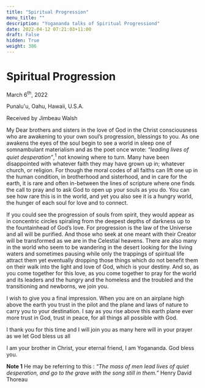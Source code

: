 ```yaml
---
title: "Spiritual Progression"
menu_title: ""
description: "Yogananda talks of Spiritual Progressiond"
date: 2022-04-12 07:21:03+11:00
draft: False
hidden: True
weight: 386
---
```

# Spiritual Progression 

March 6<sup>th</sup>, 2022

Punalu'u, Oahu, Hawaii, U.S.A.

Received by Jimbeau Walsh   



My Dear brothers and sisters in the love of God in the Christ consciousness who are awakening to your own soul’s progression, blessings to you. As one awakens the eyes of the soul begin to see a world in sleep one of somnambulant materialism and as the poet once wrote: *“leading lives of quiet desperation”*,<sup>1</sup> not knowing where to turn. Many have been disappointed with whatever faith they may have grown up in; whatever church, or religion. For though the moral codes of all faiths can lift one up in the human condition, in brotherhood and sisterhood, and in care for the earth, it is rare and often in-between the lines of scripture where one finds the call to pray and to ask God to open up your souls as you do. You can see how rare this is in the world, and yet you also see it is a hungry world, the hunger of each soul for love and to connect. 
   
If you could see the progression of souls from spirit, they would appear as in concentric circles spiraling from the deepest depths of darkness up to the fountainhead of God’s love. For progression is the law of the Universe and all will be purified. And those who seek at one meant with their Creator will be transformed as we are in the Celestial heavens. There are also many in the world who seem to be wandering in the desert looking for the living waters and sometimes pausing while only the trappings of spiritual life attract them yet eventually dropping those things which do not benefit them on their walk into the light and love of God, which is your destiny. And so, as you come together for this love, as you come together to pray for the world and its leaders and the hungry and the homeless and the troubled and the transitioning and newborns, we join you. 
 
I wish to give you a final impression. When you are on an airplane high above the earth you trust in the pilot and the plane and laws of nature to carry you to your destination. I say as you rise above this earth plane ever more trust in God, trust in peace, for all things all possible with God. 

 
I thank you for this time and I will join you as many here will in your prayer as we let God bless us all 
 
I am your brother in Christ, your eternal friend, I am Yogananda. God bless you. 


**Note 1** He may be referring to this : *“The mass of men lead lives of quiet desperation, and go to the grave with the song still in them.”*
Henry David Thoreau
